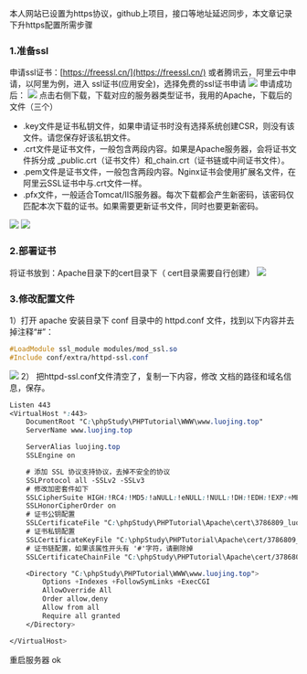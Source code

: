本人网站已设置为https协议，github上项目，接口等地址延迟同步，本文章记录下升https配置所需步骤
### 1.准备ssl
申请ssl证书：[https://freessl.cn/](https://freessl.cn/)
或者腾讯云，阿里云中申请，以阿里为例，进入 ssl证书(应用安全)，选择免费的ssl证书申请
![](https://cdn.nlark.com/yuque/0/2021/png/2779910/1628825321937-0f5bfc5f-1f3d-4690-b8ab-0293c4f66ac7.png#clientId=ue45ef51b-8bb1-4&from=paste&id=u9f99e9c9&originHeight=97&originWidth=317&originalType=url&ratio=1&rotation=0&showTitle=false&status=done&style=none&taskId=ueccea002-81db-41fe-a8a3-a77e5f30425&title=)
申请成功后：
![](https://cdn.nlark.com/yuque/0/2021/png/2779910/1628825322035-eb812243-e22d-47b6-a602-7948da6ee72c.png#clientId=ue45ef51b-8bb1-4&from=paste&id=ucc2abcd8&originHeight=240&originWidth=1024&originalType=url&ratio=1&rotation=0&showTitle=false&status=done&style=none&taskId=ube48a2f4-f315-41ff-acd7-2bd451c61e4&title=)
点击右侧下载，下载对应的服务器类型证书，我用的Apache，下载后的文件（三个）

- .key文件是证书私钥文件，如果申请证书时没有选择系统创建CSR，则没有该文件。请您保存好该私钥文件。
- .crt文件是证书文件，一般包含两段内容。如果是Apache服务器，会将证书文件拆分成 _public.crt（证书文件）和_chain.crt（证书链或中间证书文件）。
- .pem文件是证书文件，一般包含两段内容。Nginx证书会使用扩展名文件，在阿里云SSL证书中与.crt文件一样。
- .pfx文件，一般适合Tomcat/IIS服务器。每次下载都会产生新密码，该密码仅匹配本次下载的证书。如果需要更新证书文件，同时也要更新密码。



![](https://cdn.nlark.com/yuque/0/2021/png/2779910/1628825321945-598265ea-3737-43bc-9cf4-a4934162075c.png#clientId=ue45ef51b-8bb1-4&from=paste&id=u98d4e23e&originHeight=484&originWidth=380&originalType=url&ratio=1&rotation=0&showTitle=false&status=done&style=none&taskId=u67c9d916-637b-4fc7-864a-833222213f3&title=)
![](https://cdn.nlark.com/yuque/0/2021/png/2779910/1628825322171-d1e6f857-f753-4fff-bed6-e58ef6b42129.png#clientId=ue45ef51b-8bb1-4&from=paste&id=u63d01d0b&originHeight=122&originWidth=650&originalType=url&ratio=1&rotation=0&showTitle=false&status=done&style=none&taskId=u1ea217e3-637a-43b2-b131-85f50e958b6&title=)
### 2.部署证书
将证书放到：Apache目录下的cert目录下（ cert目录需要自行创建）
![](https://cdn.nlark.com/yuque/0/2021/png/2779910/1628825322208-2f93abea-3e50-490e-9183-5df57189ecb1.png#clientId=ue45ef51b-8bb1-4&from=paste&id=uf7a479a3&originHeight=257&originWidth=695&originalType=url&ratio=1&rotation=0&showTitle=false&status=done&style=none&taskId=uc099b49c-b963-452b-9f9a-05843fd7541&title=)
### 3.修改配置文件
1）打开 apache 安装目录下 conf 目录中的 httpd.conf 文件，找到以下内容并去掉注释“#”：
```css
#LoadModule ssl_module modules/mod_ssl.so
#Include conf/extra/httpd-ssl.conf
```
![](https://cdn.nlark.com/yuque/0/2021/png/2779910/1628825322948-584fc8db-04b7-4f43-bea7-df9ad4592750.png#clientId=ue45ef51b-8bb1-4&from=paste&id=u36f14139&originHeight=253&originWidth=286&originalType=url&ratio=1&rotation=0&showTitle=false&status=done&style=none&taskId=ubd847f7c-922d-4f60-98e4-6f2d67fbde9&title=)
2） 把httpd-ssl.conf文件清空了，复制一下内容，修改 文档的路径和域名信息，保存。
```css
Listen 443
<VirtualHost *:443>
	DocumentRoot "C:\phpStudy\PHPTutorial\WWW\www.luojing.top"
	ServerName www.luojing.top

	ServerAlias luojing.top
	SSLEngine on

	# 添加 SSL 协议支持协议，去掉不安全的协议
	SSLProtocol all -SSLv2 -SSLv3
	# 修改加密套件如下
	SSLCipherSuite HIGH:!RC4:!MD5:!aNULL:!eNULL:!NULL:!DH:!EDH:!EXP:+MEDIUM
	SSLHonorCipherOrder on
	# 证书公钥配置
	SSLCertificateFile "C:\phpStudy\PHPTutorial\Apache\cert\3786809_luojing.top_public.crt"
	# 证书私钥配置
	SSLCertificateKeyFile "C:\phpStudy\PHPTutorial\Apache\cert/3786809_luojing.top.key"
	# 证书链配置，如果该属性开头有 '#'字符，请删除掉
	SSLCertificateChainFile "C:\phpStudy\PHPTutorial\Apache\cert/3786809_luojing.top_chain.crt"

	<Directory "C:\phpStudy\PHPTutorial\WWW\www.luojing.top">
		Options +Indexes +FollowSymLinks +ExecCGI
		AllowOverride All
		Order allow,deny
		Allow from all
		Require all granted
	</Directory>

</VirtualHost>
```
重启服务器 ok


